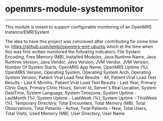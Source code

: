 # openmrs-module-systemmonitor
------------------------------
This module is meant to support configurable monitoring of an OpenMRS Instance/EMR/System

The idea to have this project was concieved after contributing for some time to: https://github.com/jembi/openmrs-emt-ubuntu which at the time when this was first written monitored the following indicators:
File System Encoding, Free Memory (MB), Installed Modules, Java Runtime Name, Java Runtime Version, Java Vendor, Java Version, JVM Vendor, JVM Version, Number Of System Starts, OpenMRS App Name, OpenMRS Uptime (%), OpenMRS Version, Operating System, Operating System Arch, Operating System Version, Patient Viral Load Test Results - All, Patient Viral Load Test Results - Last 6 Months, Patient Viral Load Test Results - Last Year, Primary Clinic Days, Primary Clinic Hours, Server Id, Server's Real Location, System DateTime, System Language, System Timezone, System Uptime - LastMonth (%), System Uptime - LastWeek (%), System Uptime - ThisWeek (%), Temporary Directory, Total Encounters, Total Memory (MB), Total Observations, Total Patients - Active, Total Patients - New, Total Users, Total Visits, Used Memory (MB), User Directory, User Name
